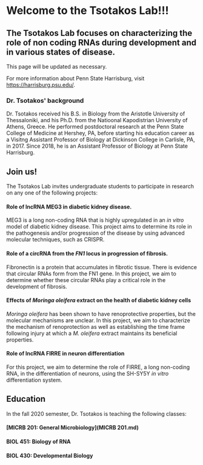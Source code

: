 # Welcome to the Tsotakos Lab!!!
## The Tsotakos Lab focuses on characterizing the role of non coding RNAs during development and in various states of disease.

This page will be updated as necessary.

For more information about Penn State Harrisburg, visit https://harrisburg.psu.edu/.

### Dr. Tsotakos' background

Dr. Tsotakos received his B.S. in Biology from the Aristotle University of Thessaloniki, and his Ph.D. from the Natioonal Kapodistrian University of Athens, Greece. He performed postdoctoral research at the Penn State College of Medicine at Hershey, PA, before starting his education career as a Visitng Assistant Professor of Biology at Dickinson College in Carlisle, PA, in 2017. Since 2018, he is an Assistant Professor of Biology at Penn State Harrisburg.

## Join us!

The Tsotakos Lab invites undergraduate students to participate in research on any one of the following projects:

#### Role of lncRNA MEG3 in diabetic kidney disease.

MEG3 is a long non-coding RNA that is highly upregulated in an *in vitro* model of diabetic kidney disease. This project aims to determine its role in the pathogenesis and/or progression of the disease by using advanced molecular techniques, such as CRISPR.

####  Role of a circRNA from the *FN1* locus in progression of fibrosis.

Fibronectin is a protein that accumulates in fibrotic tissue. There is evidence that circular RNAs form from the FN1 gene. In this project, we aim to determine whether these circular RNAs play a critical role in the development of fibrosis.

#### Effects of *Moringa oleifera* extract on the health of diabetic kidney cells

*Moringa oleifera* has been shown to have renoprotective properties, but the molecular mechanisms are unclear. In this project, we aim to characterize the mechanism of renoprotection as well as establishing the time frame following injury at which a *M. oleifera* extract maintains its beneficial properties.

#### Role of lncRNA FIRRE in neuron differentiation

For this project, we aim to determine the role of FIRRE, a long non-coding RNA, in the differentiation of neurons, using the SH-SY5Y *in vitro* differentiation system.


## Education

In the fall 2020 semester, Dr. Tsotakos is teaching the following classes:

#### [MICRB 201: General Microbiology](MICRB 201.md)

#### BIOL 451: Biology of RNA

#### BIOL 430: Developmental Biology
